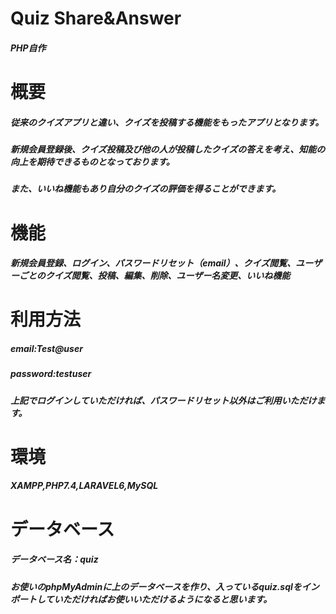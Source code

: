 # Quiz Share&Answer
##### PHP自作
# 概要
##### 従来のクイズアプリと違い、クイズを投稿する機能をもったアプリとなります。
##### 新規会員登録後、クイズ投稿及び他の人が投稿したクイズの答えを考え、知能の向上を期待できるものとなっております。
##### また、いいね機能もあり自分のクイズの評価を得ることができます。
# 機能
##### 新規会員登録、ログイン、パスワードリセット（email）、クイズ閲覧、ユーザーごとのクイズ閲覧、投稿、編集、削除、ユーザー名変更、いいね機能
# 利用方法
##### email:Test@user
##### password:testuser
##### 上記でログインしていただければ、パスワードリセット以外はご利用いただけます。
# 環境
##### XAMPP,PHP7.4,LARAVEL6,MySQL
# データベース
##### データベース名：quiz
##### お使いのphpMyAdminに上のデータベースを作り、入っているquiz.sqlをインポートしていただければお使いいただけるようになると思います。
